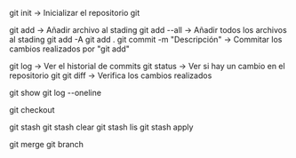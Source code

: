 git init                        ->  Inicializar el repositorio git

git add <Nombre del archivo>    ->  Añadir archivo al stading
git add --all                   ->  Añadir todos los archivos al stading 
git add -A
git add .
git commit -m "Descripción"     ->  Commitar los cambios realizados por "git add"

git log                         ->  Ver el historial de commits
git status                      ->  Ver si hay un cambio en el repositorio git 
git diff                        ->  Verifica los cambios realizados

git show
git log --oneline

git checkout <id commit>

git stash
git stash clear
git stash lis
git stash apply

git merge
git branch